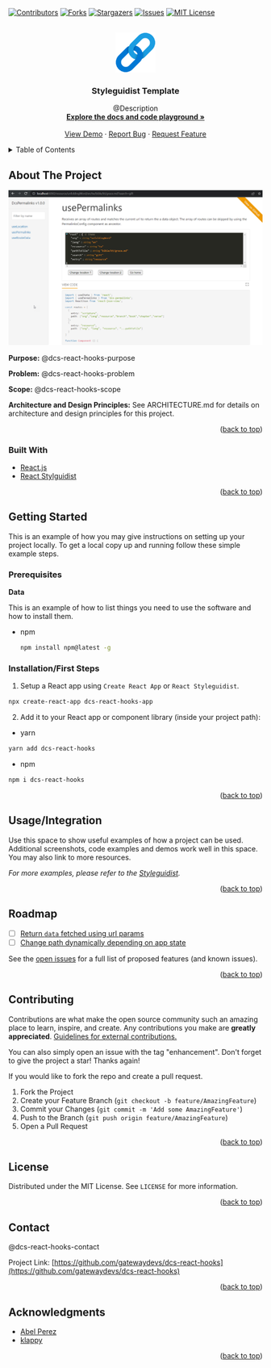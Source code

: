 <div id="top"></div>
<!--
*** Thanks for checking out the Best-README-Template. If you have a suggestion
*** that would make this better, please fork the repo and create a pull request
*** or simply open an issue with the tag "enhancement".
*** Don't forget to give the project a star!
*** Thanks again! Now go create something AMAZING! :D
-->


<!-- PROJECT SHIELDS -->
<!--
*** I'm using markdown "reference style" links for readability.
*** Reference links are enclosed in brackets [ ] instead of parentheses ( ).
*** See the bottom of this document for the declaration of the reference variables
*** for contributors-url, forks-url, etc. This is an optional, concise syntax you may use.
*** https://www.markdownguide.org/basic-syntax/#reference-style-links
-->
[![Contributors][contributors-shield]][contributors-url]
[![Forks][forks-shield]][forks-url]
[![Stargazers][stars-shield]][stars-url]
[![Issues][issues-shield]][issues-url]
[![MIT License][license-shield]][license-url]


<!-- PROJECT LOGO -->
<br />
<div align="center">
  <a href="https://github.com/gatewaydevs/dcs-react-hooks">
    <img src="public/logo500.png" alt="Logo" width="80" height="80">
  </a>

<h3 align="center">Styleguidist Template</h3>
  <p align="center">
    @Description
    <br />
    <a href="https://dcs-react-hooks.netlify.app"><strong>Explore the docs and code playground »</strong></a>
    <br />
    <br />
    <a href="https://dcs-react-hooks.netlify.app">View Demo</a>
    ·
    <a href="https://github.com/gatewaydevs/dcs-react-hooks/issues">Report Bug</a>
    ·
    <a href="https://github.com/gatewaydevs/dcs-react-hooks/issues">Request Feature</a>
  </p>
</div>


<!-- TABLE OF CONTENTS -->
<details>
  <summary>Table of Contents</summary>
  <ol>
    <li>
      <a href="#about-the-project">About The Project</a>
      <ul>
        <li><a href="#built-with">Built With</a></li>
      </ul>
    </li>
    <li>
      <a href="#getting-started">Getting Started</a>
      <ul>
        <li><a href="#prerequisites">Prerequisites</a></li>
        <li><a href="#installation">Installation</a></li>
      </ul>
    </li>
    <li><a href="#usage">Usage</a></li>
    <li><a href="#roadmap">Roadmap</a></li>
    <li><a href="#contributing">Contributing</a></li>
    <li><a href="#license">License</a></li>
    <li><a href="#contact">Contact</a></li>
    <li><a href="#acknowledgments">Acknowledgments</a></li>
  </ol>
</details>



<!-- ABOUT THE PROJECT -->
## About The Project

[![Product Name Screen Shot][product-screenshot]](https://dcs-react-hooks.netlify.app/)

**Purpose:**
@dcs-react-hooks-purpose

**Problem:**
@dcs-react-hooks-problem

**Scope:**
@dcs-react-hooks-scope

**Architecture and Design Principles:**
See ARCHITECTURE.md for details on architecture and design principles for this project.

<p align="right">(<a href="#top">back to top</a>)</p>



### Built With

* [React.js](https://reactjs.org/)
* [React Stylguidist](https://react-styleguidist.js.org)

<p align="right">(<a href="#top">back to top</a>)</p>


<!-- GETTING STARTED -->
## Getting Started

This is an example of how you may give instructions on setting up your project locally.
To get a local copy up and running follow these simple example steps.


### Prerequisites

**Data**

This is an example of how to list things you need to use the software and how to install them.
* npm
  ```sh
  npm install npm@latest -g
  ```

### Installation/First Steps

1. Setup a React app using `Create React App` or `React Styleguidist`.
  ```sh
  npx create-react-app dcs-react-hooks-app
  ```
2. Add it to your React app or component library (inside your project path):
  * yarn
  ```sh
  yarn add dcs-react-hooks
  ```
  * npm
  ```sh
  npm i dcs-react-hooks
  ```

<p align="right">(<a href="#top">back to top</a>)</p>


<!-- USAGE EXAMPLES -->
## Usage/Integration

Use this space to show useful examples of how a project can be used. Additional screenshots, code examples and demos work well in this space. You may also link to more resources.

_For more examples, please refer to the [Styleguidist](https://dcs-react-hooks.netlify.app/#usepermalinks)._

<p align="right">(<a href="#top">back to top</a>)</p>


<!-- ROADMAP -->
## Roadmap

- [ ] [Return `data` fetched using url params](https://github.com/gatewaydevs/dcs-react-hooks/issues/16)
- [ ] [Change path dynamically depending on app state](https://github.com/gatewaydevs/dcs-react-hooks/issues/4)

See the [open issues](https://github.com/gatewaydevs/dcs-react-hooks/issues) for a full list of proposed features (and known issues).

<p align="right">(<a href="#top">back to top</a>)</p>


<!-- CONTRIBUTING -->
## Contributing

Contributions are what make the open source community such an amazing place to learn, inspire, and create. Any contributions you make are **greatly appreciated**.  [Guidelines for external contributions.](https://forum.door43.org)

You can also simply open an issue with the tag "enhancement".
Don't forget to give the project a star! Thanks again!

If you would like to fork the repo and create a pull request. 

1. Fork the Project
2. Create your Feature Branch (`git checkout -b feature/AmazingFeature`)
3. Commit your Changes (`git commit -m 'Add some AmazingFeature'`)
4. Push to the Branch (`git push origin feature/AmazingFeature`)
5. Open a Pull Request

<p align="right">(<a href="#top">back to top</a>)</p>


<!-- LICENSE -->
## License

Distributed under the MIT License. See `LICENSE` for more information.

<p align="right">(<a href="#top">back to top</a>)</p>


<!-- CONTACT -->
## Contact

@dcs-react-hooks-contact

Project Link: [https://github.com/gatewaydevs/dcs-react-hooks](https://github.com/gatewaydevs/dcs-react-hooks)

<p align="right">(<a href="#top">back to top</a>)</p>



<!-- ACKNOWLEDGMENTS -->
## Acknowledgments

* [Abel Perez](https://github.com/gatewaydevs)
* [klappy](https://github.com/klappy)

<p align="right">(<a href="#top">back to top</a>)</p>



<!-- MARKDOWN LINKS & IMAGES -->
<!-- https://www.markdownguide.org/basic-syntax/#reference-style-links -->
[contributors-shield]: https://img.shields.io/github/contributors/gatewaydevs/dcs-react-hooks.svg?style=flat
[contributors-url]: https://github.com/gatewaydevs/dcs-react-hooks/graphs/contributors
[forks-shield]: https://img.shields.io/github/forks/gatewaydevs/dcs-react-hooks.svg?style=flat
[forks-url]: https://github.com/gatewaydevs/dcs-react-hooks/network/members
[stars-shield]: https://img.shields.io/github/stars/gatewaydevs/dcs-react-hooks.svg?style=flat
[stars-url]: https://github.com/gatewaydevs/dcs-react-hooks/stargazers
[issues-shield]: https://img.shields.io/github/issues/gatewaydevs/dcs-react-hooks.svg?style=flat
[issues-url]: https://github.com/gatewaydevs/dcs-react-hooks/issues
[license-shield]: https://img.shields.io/github/license/gatewaydevs/dcs-react-hooks.svg?style=flat
[license-url]: https://github.com/gatewaydevs/dcs-react-hooks/blob/master/LICENSE
[product-screenshot]: https://github.com/gatewaydevs/dcs-react-hooks/raw/master/public/screen-shot.png
